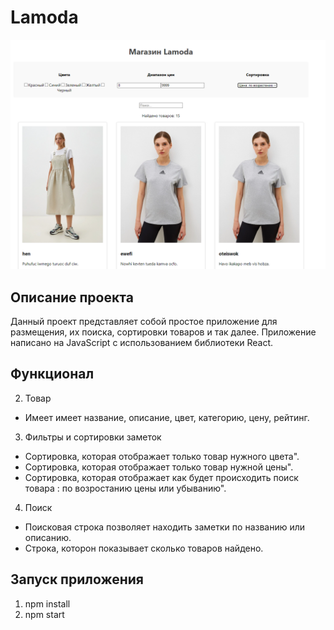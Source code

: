 # Lamoda
 
![](https://github.com/Rediska23/Lamoda/blob/main/image.png?raw=true)

## Описание проекта
Данный проект представляет собой простое приложение для размещения, их поиска, сортировки товаров и так далее. 
Приложение написано на JavaScript с использованием библиотеки React.

## Функционал


 2. Товар
 * Имеет имеет название, описание, цвет, категорию, цену, рейтинг.

 3. Фильтры и сортировки заметок
 * Сортировка, которая отображает только товар нужного цвета".
 * Сортировка, которая отображает только товар нужной цены".
 * Сортировка, которая отображает как будет происходить поиск товара : по возростанию цены или убыванию".
 
   
 4. Поиск
 * Поисковая строка позволяет находить заметки по названию или описанию.
 * Строка, которон показывает сколько товаров найдено.
   
## Запуск приложения 
1. npm install
2. npm start
